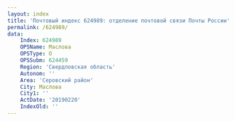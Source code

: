 ```yaml
---
layout: index
title: 'Почтовый индекс 624989: отделение почтовой связи Почты России'
permalink: /624989/
data:
    Index: 624989
    OPSName: Маслова
    OPSType: О
    OPSSubm: 624459
    Region: 'Свердловская область'
    Autonom: ''
    Area: 'Серовский район'
    City: Маслова
    City1: ''
    ActDate: '20190220'
    IndexOld: ''
---
```

